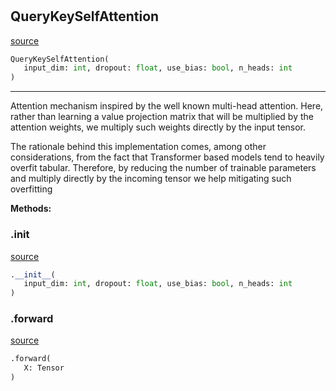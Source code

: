 #


## QueryKeySelfAttention
[source](https://github.com/jrzaurin/pytorch-widedeep/blob/master/pytorch_widedeep/models/tabular/mlp/_attention_layers.py/#L32)
```python 
QueryKeySelfAttention(
   input_dim: int, dropout: float, use_bias: bool, n_heads: int
)
```


---
Attention mechanism inspired by the well known multi-head attention. Here,
rather than learning a value projection matrix that will be multiplied by
the attention weights, we multiply such weights directly by the input
tensor.

The rationale behind this implementation comes, among other
considerations, from the fact that Transformer based models tend to
heavily overfit tabular. Therefore, by reducing the number of trainable
parameters and multiply directly by the incoming tensor we help
mitigating such overfitting


**Methods:**


### .__init__
[source](https://github.com/jrzaurin/pytorch-widedeep/blob/master/pytorch_widedeep/models/tabular/mlp/_attention_layers.py/#L45)
```python
.__init__(
   input_dim: int, dropout: float, use_bias: bool, n_heads: int
)
```


### .forward
[source](https://github.com/jrzaurin/pytorch-widedeep/blob/master/pytorch_widedeep/models/tabular/mlp/_attention_layers.py/#L61)
```python
.forward(
   X: Tensor
)
```

